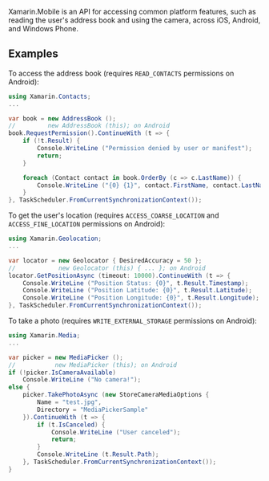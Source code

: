 Xamarin.Mobile is an API for accessing common platform features, such as
reading the user's address book and using the camera, across iOS,
Android, and Windows Phone.

## Examples

To access the address book (requires `READ_CONTACTS` permissions
on Android):

```csharp
using Xamarin.Contacts;
...

var book = new AddressBook ();
//         new AddressBook (this); on Android
book.RequestPermission().ContinueWith (t => {
	if (!t.Result) {
		Console.WriteLine ("Permission denied by user or manifest");
		return;
	}

	foreach (Contact contact in book.OrderBy (c => c.LastName)) {
		Console.WriteLine ("{0} {1}", contact.FirstName, contact.LastName);
	}
}, TaskScheduler.FromCurrentSynchronizationContext());
```

To get the user's location (requires `ACCESS_COARSE_LOCATION` and
`ACCESS_FINE_LOCATION` permissions on Android):

```csharp
using Xamarin.Geolocation;
...

var locator = new Geolocator { DesiredAccuracy = 50 };
//            new Geolocator (this) { ... }; on Android
locator.GetPositionAsync (timeout: 10000).ContinueWith (t => {
	Console.WriteLine ("Position Status: {0}", t.Result.Timestamp);
	Console.WriteLine ("Position Latitude: {0}", t.Result.Latitude);
	Console.WriteLine ("Position Longitude: {0}", t.Result.Longitude);
}, TaskScheduler.FromCurrentSynchronizationContext());
```

To take a photo (requires `WRITE_EXTERNAL_STORAGE` permissions on
Android):

```csharp
using Xamarin.Media;
...

var picker = new MediaPicker ();
//           new MediaPicker (this); on Android
if (!picker.IsCameraAvailable)
	Console.WriteLine ("No camera!");
else {
	picker.TakePhotoAsync (new StoreCameraMediaOptions {
		Name = "test.jpg",
		Directory = "MediaPickerSample"
	}).ContinueWith (t => {
		if (t.IsCanceled) {
			Console.WriteLine ("User canceled");
			return;
		}
		Console.WriteLine (t.Result.Path);
	}, TaskScheduler.FromCurrentSynchronizationContext());
}
```

